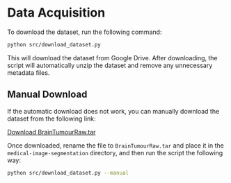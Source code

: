 # Data Acquisition

To download the dataset, run the following command:

```bash
python src/download_dataset.py
```

This will download the dataset from Google Drive. After downloading, the script will automatically unzip the dataset and remove any unnecessary metadata files.

## Manual Download

If the automatic download does not work, you can manually download the dataset from the following link:

[Download BrainTumourRaw.tar](https://drive.google.com/file/d/12XoMqhANCWrnFFrl-3cDmd9Xx_hVkJrk/view?usp=drive_link)

Once downloaded, rename the file to `BrainTumourRaw.tar` and place it in the `medical-image-segmentation` directory, and then run the script the following way:

```bash
python src/download_dataset.py --manual
```

